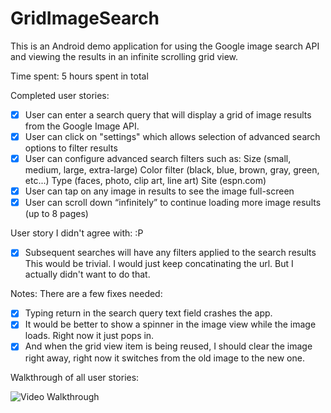 GridImageSearch
===============

This is an Android demo application for using the Google image search API and viewing the results in an infinite scrolling grid view. 

Time spent: 5 hours spent in total

Completed user stories:
 
  * [x] User can enter a search query that will display a grid of image results from the Google Image API.
  * [x] User can click on "settings" which allows selection of advanced search options to filter results
  * [x] User can configure advanced search filters such as: 
      Size (small, medium, large, extra-large)
      Color filter (black, blue, brown, gray, green, etc...)
      Type (faces, photo, clip art, line art)
      Site (espn.com)
  * [x] User can tap on any image in results to see the image full-screen
  * [x] User can scroll down “infinitely” to continue loading more image results (up to 8 pages)
 
User story I didn't agree with: :P
  * [x] Subsequent searches will have any filters applied to the search results
This would be trivial. I would just keep concatinating the url. But I actually didn't want to do that. 
 
Notes:
There are a few fixes needed:
 * [x] Typing return in the search query text field crashes the app.
 * [x] It would be better to show a spinner in the image view while the image loads. Right now it just pops in.
 * [x] And when the grid view item is being reused, I should clear the image right away, right now it switches from the old image to the new one.

Walkthrough of all user stories:

![Video Walkthrough](gridImageSearch.gif)
